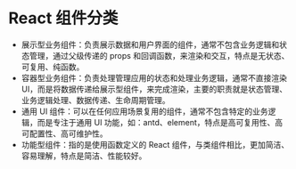 # React 组件分类

- 展示型业务组件：负责展示数据和用户界面的组件，通常不包含业务逻辑和状态管理，通过父级传递的 props 和回调函数，来渲染和交互，特点是无状态、可复用、纯函数。
- 容器型业务组件：负责处理管理应用的状态和处理业务逻辑，通常不直接渲染 UI，而是将数据传递给展示型组件，来完成渲染，主要的职责就是状态管理、业务逻辑处理、数据传递、生命周期管理。
- 通用 UI 组件：可以在任何应用场景复用的组件，通常不包含特定的业务逻辑，而是专注于通用 UI 功能，如：antd、element，特点是高可复用性、高可配置性、高可维护性。
- 功能型组件：指的是使用函数定义的 React 组件，与类组件相比，更加简洁、容易理解，特点是简洁、性能较好。
